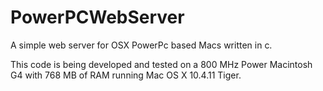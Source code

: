 # PowerPCWebServer
A simple web server for OSX PowerPc based Macs written in c.

This code is being developed and tested on a 800 MHz Power Macintosh G4 with 768 MB of RAM running Mac OS X 10.4.11 Tiger.
